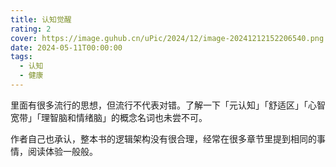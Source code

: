```yaml
---
title: 认知觉醒
rating: 2
cover: https://image.guhub.cn/uPic/2024/12/image-20241212152206540.png
date: 2024-05-11T00:00:00
tags:
  - 认知
  - 健康
---
```


里面有很多流行的思想，但流行不代表对错。了解一下「元认知」「舒适区」「心智宽带」「理智脑和情绪脑」的概念名词也未尝不可。

作者自己也承认，整本书的逻辑架构没有很合理，经常在很多章节里提到相同的事情，阅读体验一般般。
